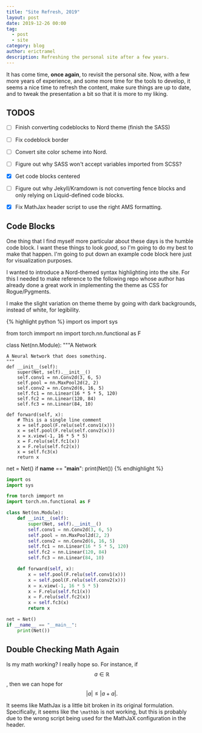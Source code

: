 ```yaml
---
title: "Site Refresh, 2019"
layout: post
date: 2019-12-26 00:00
tag:
  - post
  - site
category: blog
author: erictramel
description: Refreshing the personal site after a few years.
---
```


It has come time, **once again**, to revisit the personal site. Now, with a few 
more years of experience, and some more time for the tools to develop, it seems
a nice time to refresh the content, make sure things are up to date, and to
tweak the presentation a bit so that it is more to my liking.

## TODOS

- [ ] Finish converting codeblocks to Nord theme (finish the SASS)
- [ ] Fix codeblock border
- [ ] Convert site color scheme into Nord.
- [ ] Figure out why SASS won't accept variables imported from SCSS?
- [x] Get code blocks centered
- [ ] Figure out why Jekyll/Kramdown is not converting fence blocks and only relying on Liquid-defined code blocks.
- [x] Fix MathJax header script to use the right AMS formatting.


## Code Blocks

One thing that I find myself more particular about these days is the humble
code block. I want these things to look _good_, so I'm going to do my best
to make that happen. I'm going to put down an example code block here
just for visualization purposes.

I wanted to introduce a Nord-themed syntax highlighting into the site. For this
I needed to make reference to the following repo whose author has already 
done a great work in implementing the theme as CSS for Rogue/Pygments.

I make the slight variation on theme theme by going with dark backgrounds,
instead of white, for legibility. 

{% highlight python %}
import os
import sys

from torch immport nn
import torch.nn.functional as F

class Net(nn.Module):
    """A Network
    
    A Neural Network that does something.
    """ 
    def __init__(self):
        super(Net, self).__init__()
        self.conv1 = nn.Conv2d(3, 6, 5)
        self.pool = nn.MaxPool2d(2, 2)
        self.conv2 = nn.Conv2d(6, 16, 5)
        self.fc1 = nn.Linear(16 * 5 * 5, 120)
        self.fc2 = nn.Linear(120, 84)
        self.fc3 = nn.Linear(84, 10)

    def forward(self, x):
        # This is a single line comment
        x = self.pool(F.relu(self.conv1(x)))
        x = self.pool(F.relu(self.conv2(x)))
        x = x.view(-1, 16 * 5 * 5)
        x = F.relu(self.fc1(x))
        x = F.relu(self.fc2(x))
        x = self.fc3(x)
        return x

net = Net()
if __name__ == "__main__":
    print(Net())
{% endhighlight %}

```python
import os
import sys

from torch immport nn
import torch.nn.functional as F

class Net(nn.Module):
    def __init__(self):
        super(Net, self).__init__()
        self.conv1 = nn.Conv2d(3, 6, 5)
        self.pool = nn.MaxPool2d(2, 2)
        self.conv2 = nn.Conv2d(6, 16, 5)
        self.fc1 = nn.Linear(16 * 5 * 5, 120)
        self.fc2 = nn.Linear(120, 84)
        self.fc3 = nn.Linear(84, 10)

    def forward(self, x):
        x = self.pool(F.relu(self.conv1(x)))
        x = self.pool(F.relu(self.conv2(x)))
        x = x.view(-1, 16 * 5 * 5)
        x = F.relu(self.fc1(x))
        x = F.relu(self.fc2(x))
        x = self.fc3(x)
        return x

net = Net()
if __name__ == "__main__":
    print(Net())
```

## Double Checking Math Again

Is my math working? I really hope so. For instance, if $$a \in \mathbb{R}$$,
then we can hope for
$$ |a| \leq |a+a|.$$

It seems like MathJax is a little bit broken in its original formulation. Specifically,
it seems like the `\mathbb` is not working, but this is probably due to the wrong
script being used for the MathJaX configuration in the header.
